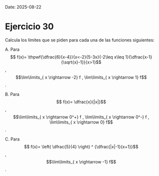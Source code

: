Date: 2025-08-22

# Ejercicio 30

 
Calcula los límites que se piden para cada una de las funciones siguientes:

A.    Para  $$ f(x)= \thpwf{\dfrac{6}{x-4}}{x<-2}{5-3x}{-2\leq x\leq 1}{\dfrac{x-1}{\sqrt{x}-1}}{x>1}$$  ,  $$\lim\limits_{ x \rightarrow  -2}  f , \lim\limits_{ x \rightarrow  1}  f$$  .

B.    Para  $$ f(x)= \dfrac{x}{|x|}$$  ,  $$\lim\limits_{ x \rightarrow  0^+}  f , \lim\limits_{ x \rightarrow  0^-}  f , \lim\limits_{ x \rightarrow  0}  f$$  .

C.    Para  $$ f(x)= \left( \dfrac{5}{4} \right) ^ {\dfrac{|x|-1}{x+1}}$$  ,  $$\lim\limits_{ x \rightarrow  -1}  f$$  .

